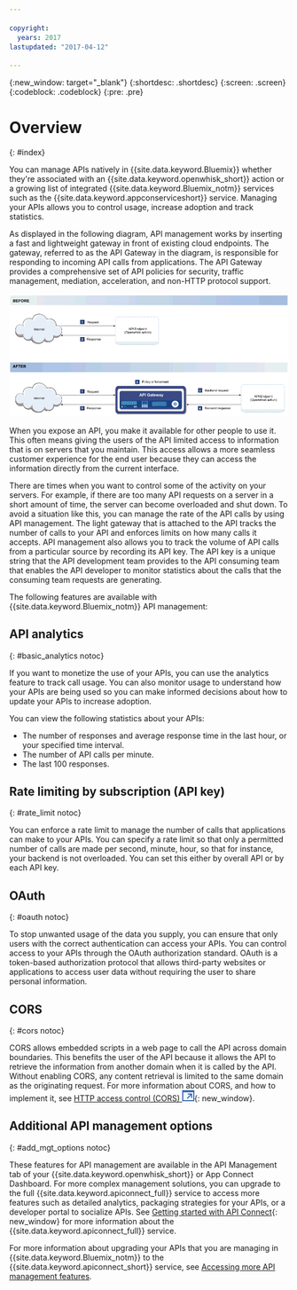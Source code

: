 ```yaml
---

copyright:
  years: 2017
lastupdated: "2017-04-12"

---
```



{:new_window: target="_blank"}
{:shortdesc: .shortdesc}
{:screen: .screen}
{:codeblock: .codeblock}
{:pre: .pre}

# Overview
{: #index}

You can manage APIs natively in {{site.data.keyword.Bluemix}} whether they're associated with an {{site.data.keyword.openwhisk_short}} action or a growing list of integrated {{site.data.keyword.Bluemix_notm}} services such as the {{site.data.keyword.appconserviceshort}} service. Managing your APIs allows you to control usage, increase adoption and track statistics.

As displayed in the following diagram, API management works by inserting a fast and lightweight gateway in front of existing cloud endpoints. The gateway, referred to as the API Gateway in the diagram, is responsible for responding to incoming API calls from applications. The API Gateway provides a comprehensive set of API policies for security, traffic management, mediation, acceleration, and non-HTTP protocol support.

![API Gateway flow.](images/bluemix-native-apim-flow_ow.png "API management flow.")

When you expose an API, you make it available for other people to use it. This often means giving the users of the API limited access to information that is on servers that you maintain. This access allows a more seamless customer experience for the end user because they can access the information directly from the current interface.

There are times when you want to control some of the activity on your servers. For example, if there are too many API requests on a server in a short amount of time, the server can become overloaded and shut down. To avoid a situation like this, you can manage the rate of the API calls by using API management. The light gateway that is attached to the API tracks the number of calls to your API and enforces limits on how many calls it accepts. API management also allows you to track the volume of API calls from a particular source by recording its API key. The API key is a unique string that the API development team provides to the API consuming team that enables the API developer to monitor statistics about the calls that the consuming team requests are generating.  

The following features are available with {{site.data.keyword.Bluemix_notm}} API management:
## API analytics
{: #basic_analytics notoc}

If you want to monetize the use of your APIs, you can use the analytics feature to track call usage. You can also monitor usage to understand how your APIs are being used so you can make informed decisions about how to update your APIs to increase adoption.

You can view the following statistics about your APIs:
* The number of responses and average response time in the last hour, or your specified time interval.
* The number of API calls per minute.
* The last 100 responses.

## Rate limiting by subscription (API key)
{: #rate_limit notoc}

You can enforce a rate limit to manage the number of calls that applications can make to your APIs. You can specify a rate limit so that only a permitted number of calls are made per second, minute, hour, so that for instance, your backend is not overloaded. You can set this either by overall API or by each API key.

## OAuth
{: #oauth notoc}

To stop unwanted usage of the data you supply, you can ensure that only users with the correct authentication can access your APIs. You can control access to your APIs through the OAuth authorization standard. OAuth is a token-based authorization protocol that allows third-party websites or applications to access user data without requiring the user to share personal information.

## CORS
{: #cors notoc}

CORS allows embedded scripts in a web page to call the API across domain boundaries. This benefits the user of the API because it allows the API to retrieve the information from another domain when it is called by the API. Without enabling CORS, any content retrieval is limited to the same domain as the originating request. For more information about CORS, and how to implement it, see [HTTP access control (CORS) ![External link icon](../../icons/launch-glyph.svg "External link icon")](https://developer.mozilla.org/en-US/docs/Web/HTTP/Access_control_CORS.html){: new_window}.

## Additional API management options
{: #add_mgt_options notoc}

These features for API management are available in the API Management tab of your {{site.data.keyword.openwhisk_short}} or App Connect Dashboard. For more complex management solutions, you can upgrade to the full {{site.data.keyword.apiconnect_full}} service to access more features such as detailed analytics, packaging strategies for your APIs, or a developer portal to socialize APIs. See [Getting started with API Connect](https://console.ng.bluemix.net/docs/services/apiconnect/index.html){: new_window} for more information about the {{site.data.keyword.apiconnect_full}} service.

For more information about upgrading your APIs that you are managing in {{site.data.keyword.Bluemix_notm}} to the {{site.data.keyword.apiconnect_short}} service, see [Accessing more API management features](upgrade.html).

